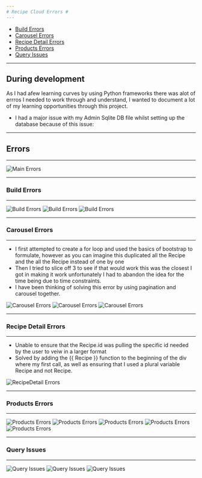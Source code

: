 ```yaml
---
# Recipe Cloud Errors #
---
```

* [Build Errors](#BuildErrors)
* [Carousel Errors](#CarouselErrors)
* [Recipe Detail Errors](#RecipeDetailErrors)
* [Products Errors](#ProductsErrors)
* [Query Issues](#QueryIssues)

---
**During development**
---
As I had afew learning curves by using Python frameworks there was alot of errros I needed to work through and understand, I wanted to document a lot of my learning opportunities through this project.

* I had a major issue with my Admin Sqlite DB file whilst setting up the database because of this issue: <br>

---
## Errors ##
---

![Main Errors](static/media/errors/ErrorsMD.jpg)

---

<a name="BuildErrors"></a>
### Build Errors ###
---

![Build Errors](static/media/errors/builderrors.jpg)
![Build Errors](static/media/errors/builderrors2.jpg)
![Build Errors](static/media/errors/builderrors3.jpg)

---
<a name="CarouselErrors"></a>
### Carousel Errors ###
---

* I first attempted to create a for loop and used the basics of bootstrap to formulate, however as you can imagine this duplicated all the Recipe and the all the Recipe instead of one by one
* Then I tried to slice off 3 to see if that would work this was the closest I got in making it work unfortunately I had to abandon the idea for the time being due to time constraints.
* I have been thinking of solving this error by using pagination and carousel together.

![Carousel Errors](static/media/errors/carouselerror.jpg)
![Carousel Errors](static/media/errors/carouselerror1.jpg)
![Carousel Errors](static/media/errors/carouselerror2.jpg)

---
<a name="RecipeDetailErrors"></a>
### Recipe Detail Errors ###
---

* Unable to ensure that the Recipe.id was pulling the specific id needed by the user to veiw in a larger format
* Solved by adding the {{ Recipe }} function to the beginning of the div where my first call, as well as ensuring that I used a plural variable Recipe and not Recipe.

![RecipeDetail Errors](static/media/errors/Recipedetailerror1.jpg)


---
<a name="ProductsErrors"></a>
### Products Errors ###
---

![Products Errors](static/media/errors/productserror1.jpg)
![Products Errors](static/media/errors/productserror2.jpg)
![Products Errors](static/media/errors/productserror3.jpg)
![Products Errors](static/media/errors/productserror4.jpg)
![Products Errors](static/media/errors/productserror5.jpg)


---
<a name="QueryIssues"></a>
### Query Issues ###
---

![Query Issues](static/media/errors/queryissuesicontains.jpg)
![Query Issues](static/media/errors/queryissuesicontains1.jpg)
![Query Issues](static/media/errors/queryissuesicontains2.jpg)

